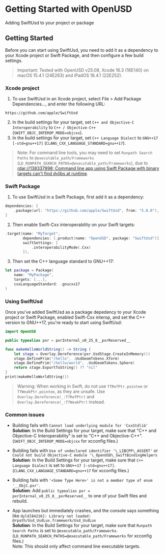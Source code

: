 # Getting Started with OpenUSD

Adding SwiftUsd to your project or package

## Getting Started
Before you can start using SwiftUsd, you need to add it as a dependency to your Xcode project or Swift Package, and then configure a few build settings.


> Important: Tested with OpenUSD v25.08, Xcode 16.3 (16E140) on macOS 15.4.1 (24E263) and iPadOS 18.4.1 (22E252). 

### Xcode project
1. To use SwiftUsd in an Xcode project, select File > Add Package Dependencies..., and enter the following URL:
```
https://github.com/apple/SwiftUsd
```

2. In the build settings for your target, set `C++ and Objective-C Interoperability` to `C++ / Objective-C++` (`SWIFT_OBJC_INTEROP_MODE=objcxx`). 
3. In the build settings for your target, set `C++ Language Dialect` to `GNU++17 [-std=gnu++17]` (`CLANG_CXX_LANGUAGE_STANDARD=gnu++17`).

> Note:  For command line tools, you may need to set `Runpath Search Paths` to `@executable_path/Frameworks` (`LD_RUNPATH_SEARCH_PATHS=@executable_path/Frameworks`), due to [rdar://138337998: Command line app using Swift Package with binary targets can't find dylibs at runtime](rdar://138337998). 

### Swift Package
1. To use SwiftUsd in a Swift Package, first add it as a dependency:
```swift
dependencies: [
    .package(url: "https://github.com/apple/SwiftUsd", from: "5.0.0"),
]
```

2. Then enable Swift-Cxx interoperability on your Swift targets:
```swift
.target(name: "MyTarget",
        dependencies: [.product(name: "OpenUSD", package: "SwiftUsd")],
        swiftSettings: [
            .interoperabilityMode(.Cxx)
        ]),
```

3. Then set the C++ language standard to GNU++17:
```swift
let package = Package(
    name: "MyPackage",
    targets: [...],
    cxxLanguageStandard: .gnucxx17
)
```

### Using SwiftUsd
Once you've added SwiftUsd as a package depedency to your Xcode project or Swift Package, enabled Swift-Cxx interop, and set the C++ version to GNU++17, you're ready to start using SwiftUsd:
```swift
import OpenUSD

public typealias pxr = pxrInternal_v0_25_8__pxrReserved__

func makeHelloWorldString() -> String {
    let stage = Overlay.Dereference(pxr.UsdStage.CreateInMemory())
    stage.DefinePrim("/hello", .UsdGeomTokens.Xform)
    stage.DefinePrim("/hello/world", .UsdGeomTokens.Sphere)
    return stage.ExportToString() ?? "nil"
}
print(makeHelloWorldString())
```

> Warning: When working in Swift, do not use `TfRefPtr.pointee` or `TfWeakPtr.pointee`, as they are unsafe. Use `Overlay.Dereference(_:TfRefPtr)` and `Overlay.Dereference(_:TfWeakPtr)` instead.

### Common issues 

- Building fails with `Cannot load underlying module for 'CxxStdlib'`  
**Solution**: In the Build Settings for your target, make sure that "C++ and Objective-C Interoperability" is set to "C++ and Objective-C++". (`SWIFT_OBJC_INTEROP_MODE=objcxx` for xcconfig files.)

- Building fails with `Use of undeclared identifier '\_LIBCPP\_ASSERT'` or `Could not build Objective-C module '\_OpenUSD\_SwiftBindingHelpers`  
**Solution**: In the Build Settings for your target, make sure that `C++ Language Dialect` is set to `GNU++17 [-std=gnu++17]`. (`CLANG_CXX_LANGUAGE_STANDARD=gnu++17` for xcconfig files.)

- Building fails with `'<Some Type Here>' is not a member type of enum '__ObjC.pxr'`.  
**Solution**: Add `public typealias pxr = pxrInternal_v0_25_8__pxrReserved__` to one of your Swift files and rebuild. 

- App launches but immediately crashes, and the console says something like `dyld[84216]: Library not loaded: @rpath/Usd_UsdLux.framework/Usd_UsdLux`  
**Solution**: In the Build Settings for your target, make sure that `Runpath Search Paths` is set to `@executable_path/Frameworks`. (`LD_RUNPATH_SEARCH_PATHS=@executable_path/Frameworks` for xcconfig files.)  
Note: This should only affect command line executable targets. 

